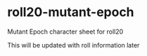 # roll20-mutant-epoch
Mutant Epoch character sheet for roll20

This will be updated with roll information later
